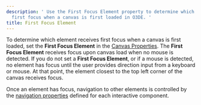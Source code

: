 ```yaml
---
description: ' Use the First Focus Element property to determine which element receives
  first focus when a canvas is first loaded in O3DE. '
title: First Focus Element
---
```


To determine which element receives first focus when a canvas is first loaded, set the **First Focus Element** in the [Canvas Properties](/docs/user-guide/interactivity/user-interface/editor/canvas-properties). The **First Focus Element** receives focus upon canvas load when no mouse is detected. If you do not set a **First Focus Element**, or if a mouse is detected, no element has focus until the user provides direction input from a keyboard or mouse. At that point, the element closest to the top left corner of the canvas receives focus.

Once an element has focus, navigation to other elements is controlled by the [navigation properties](/docs/user-guide/interactivity/user-interface/editor/components/components-interactive-properties-navigation) defined for each interactive component.
